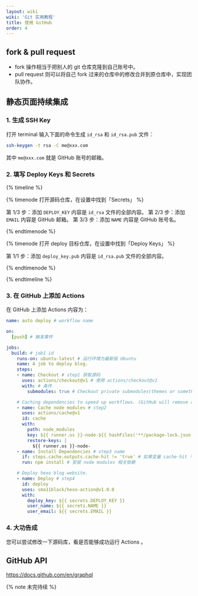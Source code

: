 ```yaml
---
layout: wiki
wiki: 'Git 实用教程'
title: 使用 GitHub
order: 4
---
```


## fork & pull request

- fork 操作相当于把别人的 git 仓库克隆到自己账号中。
- pull request 则可以将自己 fork 过来的仓库中的修改合并到原仓库中，实现团队协作。

## 静态页面持续集成

### 1. 生成 SSH Key

打开 terminal 输入下面的命令生成 `id_rsa` 和 `id_rsa.pub` 文件：

```bash
ssh-keygen -t rsa -C me@xxx.com
```

其中 `me@xxx.com` 就是 GitHub 账号的邮箱。

### 2. 填写 Deploy Keys 和 Secrets

{% timeline %}

{% timenode 打开源码仓库，在设置中找到「Secrets」 %}

第 1/3 步：添加 `DEPLOY_KEY` 内容是 `id_rsa` 文件的全部内容。
第 2/3 步：添加 `EMAIL` 内容是 GitHub 邮箱。
第 3/3 步：添加 `NAME` 内容是 GitHub 账号名。

{% endtimenode %}

{% timenode 打开 deploy 目标仓库，在设置中找到「Deploy Keys」 %}

第 1/1 步：添加 `deploy_key.pub` 内容是 `id_rsa.pub` 文件的全部内容。

{% endtimenode %}

{% endtimeline %}

### 3. 在 GitHub 上添加 Actions

在 GitHub 上添加 Actions 内容为：

```yaml .github/workflows/auto-deploy.yml
name: auto deploy # workflow name

on:
  [push] # 触发事件

jobs:
  build: # job1 id
    runs-on: ubuntu-latest # 运行环境为最新版 Ubuntu
    name: A job to deploy blog.
    steps:
    - name: Checkout # step1 获取源码
      uses: actions/checkout@v1 # 使用 actions/checkout@v1
      with: # 条件
        submodules: true # Checkout private submodules(themes or something else). 当有子模块时切换分支？

    # Caching dependencies to speed up workflows. (GitHub will remove any cache entries that have not been accessed in over 7 days.) 缓存压缩 node_modules，不用每次下载，使用时解压，可以加快工作流的执行过程，超过 7 天没有使用将删除压缩包。
    - name: Cache node modules # step2
      uses: actions/cache@v1
      id: cache
      with:
        path: node_modules
        key: ${{ runner.os }}-node-${{ hashFiles('**/package-lock.json') }}
        restore-keys: |
          ${{ runner.os }}-node-
    - name: Install Dependencies # step3 name
      if: steps.cache.outputs.cache-hit != 'true' # 如果变量 cache-hit 不等于 true
      run: npm install # 安装 node modules 相关依赖

    # Deploy hexo blog website.
    - name: Deploy # step4
      id: deploy
      uses: sma11black/hexo-action@v1.0.0
      with:
        deploy_key: ${{ secrets.DEPLOY_KEY }}
        user_name: ${{ secrets.NAME }}
        user_email: ${{ secrets.EMAIL }}
```

### 4. 大功告成

您可以尝试修改一下源码库，看是否能够成功运行 Actions 。


## GitHub API

https://docs.github.com/en/graphql

{% note 未完待续 %}
